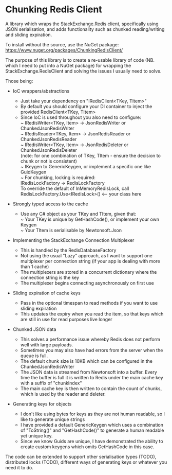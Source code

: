 # Chunking Redis Client
A library which wraps the StackExchange.Redis client, specifically using JSON serialisation, and adds functionality such as chunked reading/writing and sliding expiration.

To install without the source, use the NuGet package:
https://www.nuget.org/packages/ChunkingRedisClient/

The purpose of this library is to create a re-usable library of code (NB. which I need to put into a NuGet package) for wrapping the StackExchange.RedisClient and solving the issues I usually need to solve.

Those being:

* IoC wrappers/abstractions<br/>
   - Just take your dependency on "IRedisClient<TKey, TItem>"<br/>
   - By default you should configure your DI container to inject the provided RedisClient<TKey, TItem><br/>
   - Since IoC is used throughout you also need to configure:<br/>
     ~ IRedisWriter<TKey, Item> -> JsonRedisWriter or ChunkedJsonRedisWriter<br/>
     ~ IRedisReader<TKey, Item> -> JsonRedisReader or ChunkedJsonRedisReader<br/>
     ~ IRedisWriter<TKey, Item> -> JsonRedisDeleter or ChunkedJsonRedisDeleter<br/>
     (note: for one combination of TKey, TItem - ensure the decision to chunk or not is consistent)<br/>
     ~ IKeygen<TKey> to GenericKeygen<TKey>, or implement a specific one like GuidKeygen<br/>
     ~ For chunking, locking is required:<br/>
             IRedisLockFactory -> RedisLockFactory<br/>
             To override the default of InMemoryRedisLock, call RedisLockFactory.Use&lt;IRedisLock&gt;() <-- your class here<br/>
     
* Strongly typed access to the cache<br/>
  - Use any C# object as your TKey and TItem, given that:<br/>
      ~ Your TKey is unique by GetHashCode(), or implement your own Keygen<br/>
      ~ Your TItem is serialisable by Newtonsoft.Json<br/>
      
* Implementing the StackExchange Connection Multiplexer<br/>
  - This is handled by the RedisDatabaseFactory<br/>
  - Not using the usual "Lazy<ConnectionMulitplexer>" approach, as I want to support one multiplexer per connection string (if your app is dealing with more than 1 cache)<br/>
  - The multiplexers are stored in a concurrent dictionary where the connection string is the key<br/>
  - The multiplexer begins connecting asynchronously on first use<br/>
    
* Sliding expiration of cache keys<br/>
  - Pass in the optional timespan to read methods if you want to use sliding expiration<br/>
  - This updates the expiry when you read the item, so that keys which are still in use for read purposes live longer<br/>
  
* Chunked JSON data<br/>
  - This solves a performance issue whereby Redis does not perform well with large payloads.<br/>
  - Sometimes you may also have had errors from the server when the queue is full.<br/>
  - The default chunk size is 10KB which can be configured in the ChunkedJsonRedisWriter<br/>
  - The JSON data is streamed from Newtonsoft into a buffer. Every time the buffer is full it is written to Redis under the main cache key with a suffix of "chunkIndex"<br/>
  - The main cache key is then written to contain the count of chunks, which is used by the reader and deleter.<br/>
  
* Generating keys for objects<br/>
  - I don't like using bytes for keys as they are not human readable, so I like to generate unique strings<br/>
  - I have provided a default GenericKeygen which uses a combination of "ToString()" and "GetHashCode()" to generate a human readable yet unique key.<br/>
  - Since we know Guids are unique, I have demonstrated the ability to create custom keygens which omits GetHashCode in this case.<br/>


The code can be extended to support other serialisation types (TODO), distributed locks (TODO), different ways of generating keys or whatever you need it to do.

